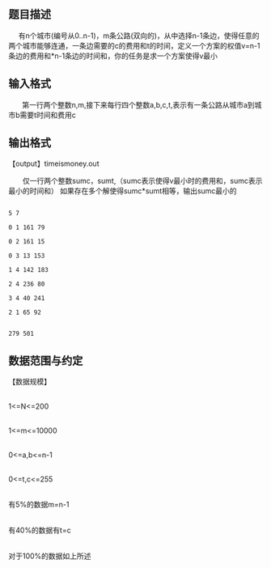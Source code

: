 ## 题目描述

<div>
 <span>     </span>有n个城市(编号从0..n-1)，m条公路(双向的)，从中选择n-1条边，使得任意的两个城市能够连通，一条边需要的c的费用和t的时间，定义一个方案的权值v=n-1条边的费用和*n-1条边的时间和，你的任务是求一个方案使得v最小
</div>

## 输入格式

<div style="text-indent: 20.25pt">
 第一行两个整数n,m,接下来每行四个整数a,b,c,t,表示有一条公路从城市a到城市b需要t时间和费用c
</div>

## 输出格式

<div>
 【output】timeismoney.out
</div>
<div style="text-indent: 21pt">
 仅一行两个整数sumc，sumt,（sumc表示使得v最小时的费用和，sumc表示最小的时间和） 如果存在多个解使得sumc*sumt相等，输出sumc最小的
</div>

```input1
5 7
0 1 161 79
0 2 161 15
0 3 13 153
1 4 142 183
2 4 236 80
3 4 40 241
2 1 65 92
```
```output1
279 501
```
## 数据范围与约定

<p>【数据规模】<br><br>
  1<=N<=200<br><br>
  1<=m<=10000<br><br>
  0<=a,b<=n-1<br><br>
  0<=t,c<=255<br><br>
  有5%的数据m=n-1<br><br>
  有40%的数据有t=c<br><br>
  对于100%的数据如上所述</p>

